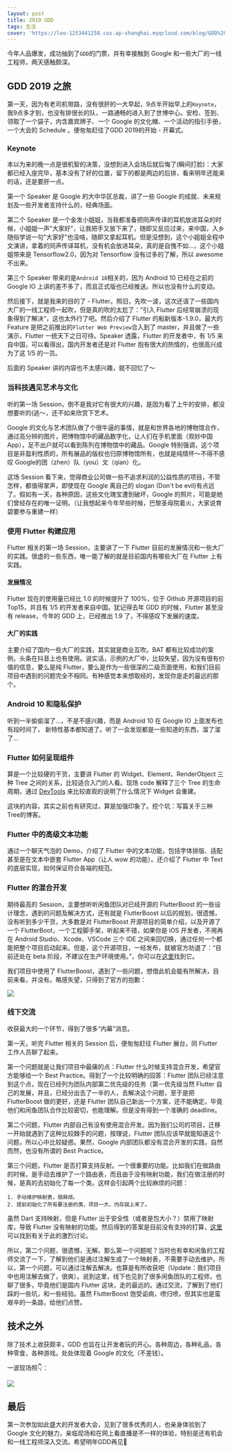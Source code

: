 ```yaml
---
layout: post
title: 2019 GDD
tags: 生活
cover: 'https://leo-1253441258.cos.ap-shanghai.myqcloud.com/blog/GDD%202019.jpg'
---
```


<!--more-->

今年人品爆发，成功抽到了`GDD`的门票，并有幸接触到 Google 和一些大厂的一线工程师，两天感触颇深。

## GDD 2019 之旅

第一天，因为有老司机带路，没有很肝的一大早起，9点半开始早上的`Keynote`，我9点多才到，也没有排很长的队，一路通畅的进入到了世博中心。安检、签到、领取了一个袋子，内含嘉宾牌子、一个 Google 的文化帽、一个活动的指引手册，一个大会的 Schedule 。便匆匆赶往了GDD 2019的开始 - 开幕式。

### Keynote

本以为来的晚一点是很机智的决策，没想到进入会场后就后悔了(瞬间打脸)：大家都已经入座完毕，基本没有了好的位置，留下的都是两边的后排，看来明年还能来的话，还是要肝一点。

第一个 Speaker 是 Google 的大中华区总裁，讲了一些 Google 的成就、未来规划及一些开发者支持什么的，经典场面。

第二个 Speaker 是一个金发小姐姐，当我都准备把同声传译的耳机放进耳朵的时候，小姐姐一声"大家好"，让我把手又放下来了，随即又反应过来，来中国，入乡随俗学说一句"大家好"也没啥，随即又拿起耳机。但是没想到，这个小姐姐全程中文演讲，拿着的同声传译耳机，没有机会放进耳朵，真的是自愧不如...，这个小姐姐带来是 Tensorflow2.0，因为对 Tensorflow 没有过多的了解，所以 awesome 不出来。

第三个 Speaker 带来的是`Android 10`相关的，因为 Android 10 已经在之前的 Google IO 上讲的差不多了，而且正式版也已经推送。所以也没有什么的变动。

然后接下，就是我来的目的了 - Flutter。照旧，先吹一波，这次还请了一些国内大厂的一线工程师一起吹，但是真的吹的太尬了：”引入 Flutter 后经常崩溃的现象得到了解决“，这也太外行了吧。然后介绍了 Flutter 的船新版本-1.9.0，最大的 Feature 是把之前推出的`Flutter Web Preview`合入到了 master，并且做了一些演示，Flutter 一统天下之日可待。Speaker 透露，Flutter 的开发者中，有 1/5 来自中国，可以看得出，国内开发者还是对 Flutter 抱有很大的热情的，也很高兴成为了这 1/5 的一员。

后面的 Speaker 讲的内容也不太感兴趣，就不回忆了～

### 当科技遇见艺术与文化

听的第一场 Session，倒不是我对它有很大的兴趣，是因为看了上午的安排，都没想要听的(逃～，还不如来欣赏下艺术。

Google 的文化与艺术团队做了个很牛逼的事情，就是和世界各地的博物馆合作，通过高分辨的图片，把博物馆中的藏品数字化，让人们在手机里面（观妙中国App），足不出户就可以看到陈列在博物馆中的藏品。Google 特别强调，这个项目是非盈利性质的，所有展品的版权也归原博物馆所有，也就是纯情怀～不得不感叹 Google的团（zhen）队（you）文（qian）化。

这场 Session 看下来，觉得商业公司做一些不追求利润的公益性质的项目，不管怎样，都值得掌声，即使现在 Google 离自己的 slogan (Don't be evil)有点远了。假如有一天，各种原因，这些文化瑰宝遭到破坏，Google 的照片，可能是她们曾经存在的唯一证明。（让我想起来今年早些时候，巴黎圣母院着火，大家说育碧要参与重建一样）

### 使用 Flutter 构建应用

Flutter 相关的第一场 Session，主要讲了一下 Flutter 目前的发展情况和一些大厂的实践。很虚的一些东西，唯一能了解的就是目前国内有哪些大厂在 Flutter 上有实践。

#### 发展情况

Flutter 现在的使用量已经比 1.0 的时候提升了 100%，位于 Github 开源项目的前 Top15，并且有 1/5 的开发者来自中国。犹记得去年 GDD 的时候，Flutter 甚至没有 release，今年的 GDD 上，已经推出 1.9 了，不得感叹下发展的速度。

#### 大厂的实践

主要介绍了国内一些大厂的实践，其实就是商业互吹。BAT 都有比较成功的案例，头条在抖音上也有使用。说实话，示例的大厂中，比较失望，因为没有很有价值的信息，要么是纯 Flutter，要么是作为一些很深的二级页面使用，和我们目前项目中遇到的问题完全不相同。有种感觉本来想取经的，发现你是走的最远的那个。

### Android 10 和隐私保护

听到一半偷偷溜了...，不是不感兴趣，而是 Android 10 在 Google IO 上面发布也有段时间了， 新特性基本都知道了。听了一会发现都是一些知道的东西，溜了溜了...

### Flutter 如何呈现组件

算是一个比较硬的干货，主要讲 Flutter 的 Widget、Element、RenderObject 三种 Tree 之间的关系，比较适合入门的人看。现场 code 解释了三个 Tree 的生命周期，通过 [DevTools](https://flutter.dev/docs/development/tools/devtools/overview) 来比较直观的说明了什么情况下 Widget 会重建。

这块的内容，其实之前也有研究过，算是加强印象了。挖个坑：写篇关于三种Tree的博客。

### Flutter 中的高级文本功能

通过一个聊天气泡的 Demo，介绍了 Flutter 中的文本功能，包括字体排版、适配甚至是在文本中嵌套 Flutter App（让人 wow 的功能）。还介绍了 Flutter 中 Text 的底层实现，如何保证符合各端的规范。

### Flutter 的混合开发

期待最高的 Session，主要想听听闲鱼团队对已经开源的 FlutterBoost 的一些设计理念，遇到的问题及解决方式，还有就是 FlutterBoost 以后的规划，很遗憾，没有听到多少干货，大多数是对 FlutterBoost 开源项目的简单介绍，以及开源了一个 FlutterBoot，一个工程脚手架，听起来不错，如果你是 iOS 开发者，不用再在 Android Studio、Xcode、VSCode 三个 IDE 之间来回切换，通过任何一个都能把整个项目启动起来。但是，这个开源项目，一经发布，就被官方劝退了：“目前还处在 beta 阶段，不建议在生产环境使用。”，你可以在[这里](https://github.com/alibaba-flutter/flutter-boot)找到它。

我们项目中使用了 FlutterBoost，遇到了一些问题，想借此机会能有所解决，目前来看，并没有。略感失望，只得到了官方的抱歉：

![](https://leo-1253441258.cos.ap-shanghai.myqcloud.com/blog/15726906908974.jpg)

### 线下交流

收获最大的一个环节，得到了很多“内幕”消息。

第一天，听完 Flutter 相关的 Session 后，便匆匆赶往 Flutter 展台，同 Flutter 工作人员聊了起来。

第一个问题就是让我们项目中最痛的点：Flutter 什么时候支持混合开发，希望官方能够给一个 Best Practice。得到了一个比较明确的回答：Flutter 团队已经注意到这个点，现在已经列为团队内部第二优先级的任务（第一优先级当然 Flutter 自己的发展，并且，已经分出去了一半的人，去解决这个问题，至于是把 FlutterBoost 做的更好，还是 Flutter 团队自己新出一个方案，还不能确定。毕竟他们和闲鱼团队合作比较密切，也能理解。但是没有得到一个准确的 deadline。

第二个问题，Flutter 内部自己有没有使用混合开发。因为我们公司的项目，迁移一开始就遇到了这种比较棘手的问题，按理说，Flutter 团队应该早就能知道这个问题，所以心中比较疑惑。果然，Google 内部团队都没有混合开发的实践，自然而然，也没有所谓的 Best Practice。

第三个问题，Flutter 是否打算支持反射。一个很重要的功能。比如我们在做路由的时候，是手动去维护了一个路由表，而且由于没有映射功能，我们在做注册的时候，是真的去初始化了每一个类。这样会引起两个比较麻烦的问题：

    1. 手动维护映射表，很麻烦。
    2. 提前初始化了所有要注册的类，项目一大，内存就上来了。

虽然 Dart 支持映射，但是 Flutter 出于安全性（或者是包大小？）禁用了映射库，导致 Flutter 没有映射的功能。然后得到的答案是目前没有支持的打算，[这里](https://github.com/flutter/flutter/issues/1150)可以找到有关于此的激烈讨论。

所以，第二个问题，很遗憾，无解。那么第一个问题呢？当时也有幸和闲鱼的工程师交流了一下，了解到他们是通过注解生成了一个映射表，不需要手动去维护。所以，第一个问题，可以通过注解去解决。也算是有所收获吧（Update：我们项目中也用注解去做了，很爽）。说到这里，线下也见到了很多闲鱼团队的工程师，也聊了很多，毕竟他们是国内 Flutter 这块，走的最远的。通过交流，了解到了他们踩的一些坑，和一些经验。虽然 FlutterBoost 饱受诟病，喷归喷，但其实也是蛮艰辛的一条路，给他们点赞。

## 技术之外

除了技术上收获颇丰，GDD 也旨在让开发者玩的开心。各种周边，各种礼品，各种零食，各种游戏。处处体现着 Google 的文化（不差钱）。

一波现场照👇：

![](https://leo-1253441258.cos.ap-shanghai.myqcloud.com/blog/GDD.png)

## 最后

第一次参加如此盛大的开发者大会，见到了很多优秀的人，也亲身体验到了 Google 文化的魅力，亲临现场和在网上看直播是不一样的体验，特别是还有机会和一线工程师深入交流。希望明年GDD再见👋











